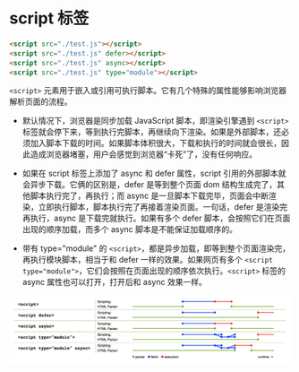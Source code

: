 # script 标签

```html
<script src="./test.js"></script>
<script src="./test.js" defer></script>
<script src="./test.js" async></script>
<script src="./test.js" type="module"></script>
```
`<script>` 元素用于嵌入或引用可执行脚本。它有几个特殊的属性能够影响浏览器解析页面的流程。

* 默认情况下，浏览器是同步加载 JavaScript 脚本，即渲染引擎遇到 `<script>` 标签就会停下来，等到执行完脚本，再继续向下渲染。如果是外部脚本，还必须加入脚本下载的时间。如果脚本体积很大，下载和执行的时间就会很长，因此造成浏览器堵塞，用户会感觉到浏览器“卡死”了，没有任何响应。

* 如果在 script 标签上添加了 async 和 defer 属性，script 引用的外部脚本就会异步下载。它俩的区别是，defer 是等到整个页面 dom 结构生成完了，其他脚本执行完了，再执行；而 async 是一旦脚本下载完毕，页面会中断渲染，立即执行脚本，脚本执行完了再接着渲染页面。一句话，defer 是渲染完再执行，async 是下载完就执行。如果有多个 defer 脚本，会按照它们在页面出现的顺序加载，而多个 async 脚本是不能保证加载顺序的。

* 带有 type="module" 的 `<script>`，都是异步加载，即等到整个页面渲染完，再执行模块脚本，相当于和 defer 一样的效果。如果网页有多个 `<script type="module">`，它们会按照在页面出现的顺序依次执行。`<script>` 标签的 async 属性也可以打开，打开后和 async 效果一样。

![script](../img/script.png)